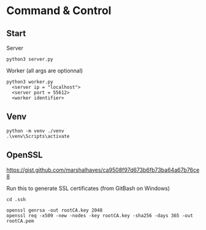 # Command & Control

## Start

Server
```shell
python3 server.py
```

Worker (all args are optionnal)
```shell
python3 worker.py
  <server ip = "localhost">
  <server port = 55612> 
  <worker identifier>
```

## Venv

```shell
python -m venv ./venv
.\venv\Scripts\activate
```

## OpenSSL

https://gist.github.com/marshalhayes/ca9508f97d673b6fb73ba64a67b76ce8

Run this to generate SSL certificates (from GitBash on Windows)

```shell
cd .ssh

openssl genrsa -out rootCA.key 2048
openssl req -x509 -new -nodes -key rootCA.key -sha256 -days 365 -out rootCA.pem
```
